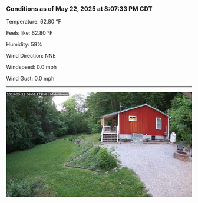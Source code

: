 ### Conditions as of May 22, 2025 at 8:07:33 PM CDT 

Temperature: 62.80 &deg;F

Feels like: 62.80 &deg;F

Humidity: 59%

Wind Direction: NNE

Windspeed: 0.0 mph

Wind Gust: 0.0 mph

---

<img src="./images/latest.jpeg"/>

